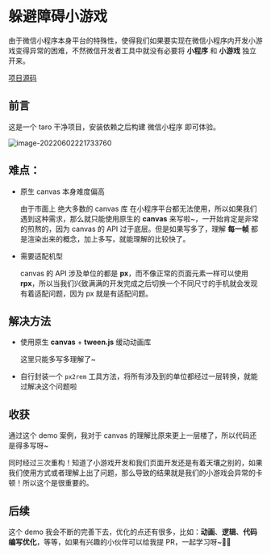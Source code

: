 # 躲避障碍小游戏

由于微信小程序本身平台的特殊性，使得我们如果要实现在微信小程序内开发小游戏变得异常的困难，不然微信开发者工具中就没有必要将 **小程序** 和 **小游戏** 独立开来。

[项目源码](https://github.com/Jimmylxue)

## 前言

这是一个 taro 干净项目，安装依赖之后构建 微信小程序 即可体验。

![image-20220602221733760](https://vitepress-source.oss-cn-beijing.aliyuncs.com/typoraimage-20220602221733760.png)

## 难点：

- 原生 canvas 本身难度偏高

  由于市面上 绝大多数的 canvas 库 在小程序平台都无法使用，所以如果我们遇到这种需求，那么就只能使用原生的 **canvas** 来写啦~，一开始肯定是非常的煎熬的，因为 canvas 的 API 过于底层。但是如果写多了，理解 **每一帧** 都是渲染出来的概念，加上多写，就能理解的比较快了。

- 需要适配机型

  canvas 的 API 涉及单位的都是 **px**，而不像正常的页面元素一样可以使用 **rpx**，所以当我们兴致满满的开发完成之后切换一个不同尺寸的手机就会发现有着适配问题，因为 px 就是有适配问题。

## 解决方法

- 使用原生 **canvas** + **tween.js** 缓动动画库

  这里只能多写多理解了~

- 自行封装一个 `px2rem` 工具方法，将所有涉及到的单位都经过一层转换，就能过解决这个问题啦

## 收获

通过这个 demo 案例，我对于 canvas 的理解比原来更上一层楼了，所以代码还是得多写呀~

同时经过三次重构！知道了小游戏开发和我们页面开发还是有着天壤之别的，如果我们使用方式或者理解上出了问题，那么导致的结果就是我们的小游戏会异常的卡顿！所以这个是很重要的。

## 后续

这个 demo 我会不断的完善下去，优化的点还有很多，比如：**动画**、**逻辑**、**代码编写优化**，等等，如果有兴趣的小伙伴可以给我提 PR，一起学习呀~💪🏻
